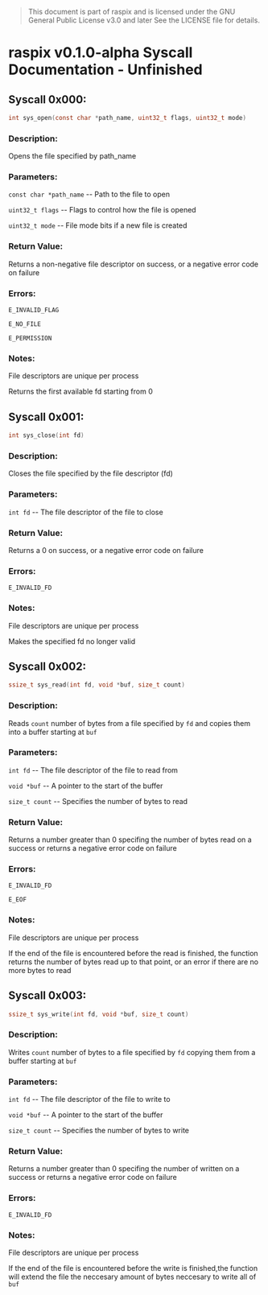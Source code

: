 > This document is part of raspix and is licensed under the GNU General Public License v3.0 and later
> See the LICENSE file for details.

# raspix v0.1.0-alpha Syscall Documentation - Unfinished

## Syscall 0x000:

```c
int sys_open(const char *path_name, uint32_t flags, uint32_t mode)
```

### Description:

Opens the file specified by path_name

### Parameters:

`const char *path_name` -- Path to the file to open

`uint32_t flags` -- Flags to control how the file is opened

`uint32_t mode` -- File mode bits if a new file is created

### Return Value:

Returns a non-negative file descriptor on success, or a negative error code on failure

### Errors:

`E_INVALID_FLAG`

`E_NO_FILE`

`E_PERMISSION`

### Notes:

File descriptors are unique per process

Returns the first available fd starting from 0


## Syscall 0x001:

```c
int sys_close(int fd)
```

### Description:

Closes the file specified by the file descriptor (fd)

### Parameters:

`int fd` -- The file descriptor of the file to close

### Return Value:

Returns a 0 on success, or a negative error code on failure

### Errors:

`E_INVALID_FD`

### Notes:

File descriptors are unique per process

Makes the specified fd no longer valid



## Syscall 0x002:

```c
ssize_t sys_read(int fd, void *buf, size_t count)
```

### Description:

Reads `count` number of bytes from a file specified by `fd` and copies them into a buffer starting at `buf`

### Parameters:

`int fd` -- The file descriptor of the file to read from

`void *buf` -- A pointer to the start of the buffer

`size_t count` -- Specifies the number of bytes to read

### Return Value:

Returns a number greater than 0 specifing the number of bytes read on a success or returns a negative error code on failure

### Errors:

`E_INVALID_FD`

`E_EOF`

### Notes:

File descriptors are unique per process

If the end of the file is encountered before the read is finished, the function returns the number of bytes read up to that point, or an error if there are no more bytes to read



## Syscall 0x003:

```c
ssize_t sys_write(int fd, void *buf, size_t count)
```

### Description:

Writes `count` number of bytes to a file specified by `fd` copying them from a buffer starting at `buf`

### Parameters:

`int fd` -- The file descriptor of the file to write to

`void *buf` -- A pointer to the start of the buffer

`size_t count` -- Specifies the number of bytes to write

### Return Value:

Returns a number greater than 0 specifing the number of written on a success or returns a negative error code on failure

### Errors:

`E_INVALID_FD`

### Notes:

File descriptors are unique per process

If the end of the file is encountered before the write is finished,the function will extend the file the neccesary amount of bytes neccesary to write all of `buf`
